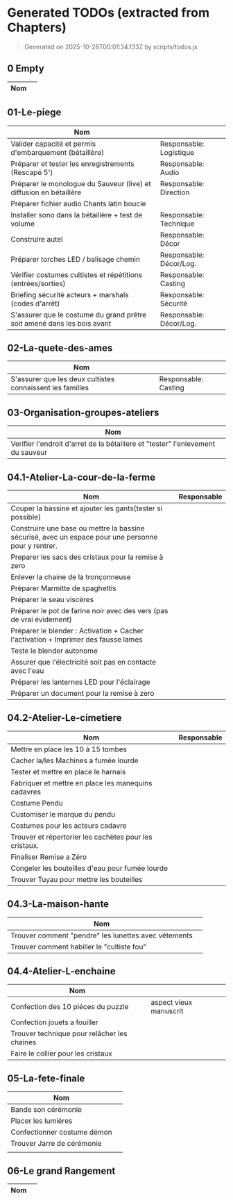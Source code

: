 # Generated TODOs (extracted from Chapters)

> Generated on 2025-10-28T00:01:34.133Z by scripts/todos.js

## 0 Empty

| Nom |     |
| --- | --- |

## 01-Le-piege

| Nom                                                                     |                         |
| ----------------------------------------------------------------------- | ----------------------- |
| Valider capacité et permis d'embarquement (bétaillère)                  | Responsable: Logistique |
| Préparer et tester les enregistrements (Rescapé 5')                     | Responsable: Audio      |
| Préparer le monologue du Sauveur (live) et diffusion en bétaillère      | Responsable: Direction  |
| Préparer fichier audio Chants latin boucle                              |                         |
| Installer sono dans la bétaillère + test de volume                      | Responsable: Technique  |
| Construire autel                                                        | Responsable: Décor      |
| Préparer torches LED / balisage chemin                                  | Responsable: Décor/Log. |
| Vérifier costumes cultistes et répétitions (entrées/sorties)            | Responsable: Casting    |
| Briefing sécurité acteurs + marshals (codes d'arrêt)                    | Responsable: Sécurité   |
| S'assurer que le costume du grand prêtre soit amené dans les bois avant | Responsable: Décor/Log. |

## 02-La-quete-des-ames

| Nom                                                       |                      |
| --------------------------------------------------------- | -------------------- |
| S'assurer que les deux cultistes connaissent les familles | Responsable: Casting |

## 03-Organisation-groupes-ateliers

| Nom                                                                             |     |
| ------------------------------------------------------------------------------- | --- |
| Verifier l'endroit d'arret de la bétaillere et "tester" l'enlevement du sauveur |     |

## 04.1-Atelier-La-cour-de-la-ferme

| Nom                                                                                                 | Responsable |
| --------------------------------------------------------------------------------------------------- | ----------- |
| Couper la bassine et ajouter les gants(tester si possible)                                          |             |
| Construire une base ou mettre la bassine sécurisé, avec un espace pour une personne pour y rentrer. |             |
| Preparer les sacs des cristaux pour la remise à zero                                                |             |
| Enlever la chaine de la tronçonneuse                                                                |             |
| Préparer Marmitte de spaghettis                                                                     |             |
| Préparer le seau viscères                                                                           |             |
| Préparer le pot de farine noir avec des vers (pas de vrai évidement)                                |             |
| Préparer le blender : Activation + Cacher l'activation + Imprimer des fausse lames                  |             |
| Teste le blender autonome                                                                           |             |
| Assurer que l'électricité soit pas en contacte avec l'eau                                           |             |
| Préparer les lanternes LED pour l'éclairage                                                         |             |
| Préparer un document pour la remise à zero                                                          |             |

## 04.2-Atelier-Le-cimetiere

| Nom                                                    | Responsable |
| ------------------------------------------------------ | ----------- |
| Mettre en place les  10 à 15 tombes                    |             |
| Cacher la/les Machines a fumée lourde                  |             |
| Tester et mettre en place le harnais                   |             |
| Fabriquer et mettre en place les manequins cadavres    |             |
| Costume Pendu                                          |             |
| Customiser le marque du pendu                          |             |
| Costumes pour les acteurs cadavre                      |             |
| Trouver et répertorier les cachètes pour les cristaux. |             |
| Finaliser Remise a Zéro                                |             |
| Congeler les bouteilles d'eau pour fumée lourde        |             |
| Trouver Tuyau pour mettre les bouteilles               |             |

## 04.3-La-maison-hante

| Nom                                                  |     |
| ---------------------------------------------------- | --- |
| Trouver comment "pendre" les lunettes avec vêtements |     |
| Trouver comment habiller le "cultiste fou"           |     |

## 04.4-Atelier-L-enchaine

| Nom                                         |                        |
| ------------------------------------------- | ---------------------- |
| Confection des 10 piéces du puzzle          | aspect vieux manuscrit |
| Confection jouets a fouiller                |                        |
| Trouver technique pour relâcher les chaines |                        |
| Faire le collier pour les cristaux          |                        |

## 05-La-fete-finale

| Nom                         |     |
| --------------------------- | --- |
| Bande son cérémonie         |     |
| Placer les lumiéres         |     |
| Confectionner costume démon |     |
| Trouver Jarre de cérémonie  |     |
|                             |     |

## 06-Le grand Rangement

| Nom |     |
| --- | --- |

